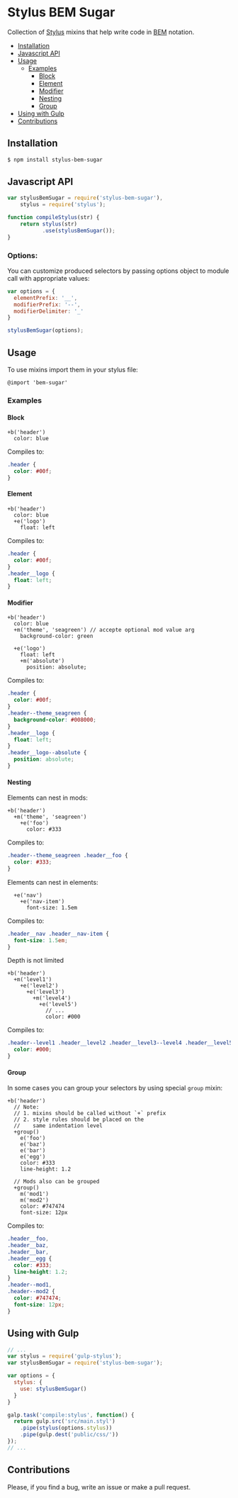# Stylus BEM Sugar
Collection of [Stylus](https://github.com/stylus/stylus) mixins that help write code in [BEM](https://en.bem.info/) notation.

- [Installation](#installation)
- [Javascript API](#javascript-api)
- [Usage](#usage)
	- [Examples](#examples)
		- [Block](#block)
		- [Element](#element)
		- [Modifier](#modifier)
		- [Nesting](#nesting)
		- [Group](#group)
- [Using with Gulp](#using-with-gulp)
- [Contributions](#contributions)

## Installation

```bash
$ npm install stylus-bem-sugar
```

## Javascript API

```javascript
var stylusBemSugar = require('stylus-bem-sugar'),
    stylus = require('stylus');

function compileStylus(str) {
	return stylus(str)
           .use(stylusBemSugar());
}
```
### Options:
You can customize produced selectors by passing options object
to module call with appropriate values:
```javascript
var options = {
  elementPrefix: '__',
  modifierPrefix: '--',
  modifierDelimiter: '_'
}

stylusBemSugar(options);
```

## Usage

To use mixins import them in your stylus file:
```stylus
@import 'bem-sugar'
```

### Examples

#### Block

```stylus
+b('header')
  color: blue
```
Compiles to:
```css
.header {
  color: #00f;
}
```

#### Element

```stylus
+b('header')
  color: blue
  +e('logo')
    float: left
```
Compiles to:
```css
.header {
  color: #00f;
}
.header__logo {
  float: left;
}
```

#### Modifier

```stylus
+b('header')
  color: blue
  +m('theme', 'seagreen') // accepte optional mod value arg
    background-color: green

  +e('logo')
    float: left
    +m('absolute')
      position: absolute;
```
Compiles to:
```css
.header {
  color: #00f;
}
.header--theme_seagreen {
  background-color: #008000;
}
.header__logo {
  float: left;
}
.header__logo--absolute {
  position: absolute;
}
```

#### Nesting

Elements can nest in mods:
```stylus
+b('header')
  +m('theme', 'seagreen')
    +e('foo')
      color: #333
```
Compiles to:
```css
.header--theme_seagreen .header__foo {
  color: #333;
}
```
Elements can nest in elements:
```stylus
  +e('nav')
    +e('nav-item')
      font-size: 1.5em
```
Compiles to:
```css
.header__nav .header__nav-item {
  font-size: 1.5em;
}
```
Depth is not limited
```stylus
+b('header')
  +m('level1')
    +e('level2')
      +e('level3')
        +m('level4')
          +e('level5')
            // ...
            color: #000
```
Compiles to:
```css
.header--level1 .header__level2 .header__level3--level4 .header__level5 {
  color: #000;
}
```
#### Group
In some cases you can group your selectors by using special `group` mixin:
```stylus
+b('header')
  // Note:
  // 1. mixins should be called without `+` prefix
  // 2. style rules should be placed on the
  //    same indentation level
  +group()
    e('foo')
    e('baz')
    e('bar')
    e('egg')
    color: #333
    line-height: 1.2

  // Mods also can be grouped
  +group()
    m('mod1')
    m('mod2')
    color: #747474
    font-size: 12px
```
Compiles to:
```css
.header__foo,
.header__baz,
.header__bar,
.header__egg {
  color: #333;
  line-height: 1.2;
}
.header--mod1,
.header--mod2 {
  color: #747474;
  font-size: 12px;
}
```
## Using with Gulp
```javascript
// ...
var stylus = require('gulp-stylus');
var stylusBemSugar = require('stylus-bem-sugar');

var options = {
  stylus: {
    use: stylusBemSugar()
  }
}

galp.task('compile:stylus', function() {
  return gulp.src('src/main.styl')
    .pipe(stylus(options.stylus))
    .pipe(gulp.dest('public/css/'))
});
// ...
```
## Contributions
Please, if you find a bug, write an issue or make a pull request.
